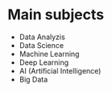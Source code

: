 # Main subjects


* Data Analyzis
* Data Science
* Machine Learning
* Deep Learning
* AI (Artificial Intelligence)
* Big Data


